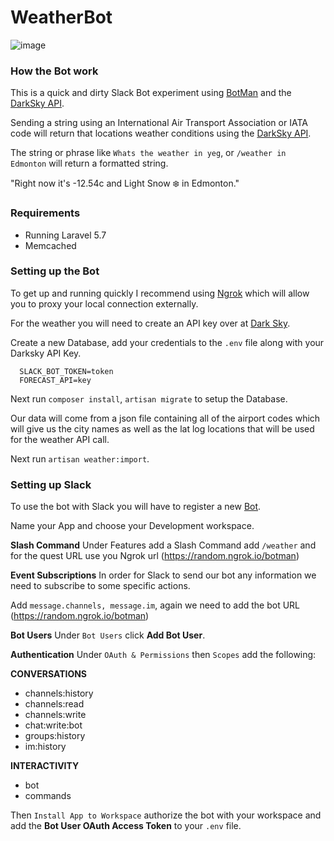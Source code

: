 # WeatherBot

![image](https://user-images.githubusercontent.com/31537/60842342-24214200-a191-11e9-94d7-77cd9da3283b.png)


### How the Bot work

This is a quick and dirty Slack Bot experiment using [BotMan](https://botman.io/) and the [DarkSky API](https://darksky.net).

Sending a string using an International Air Transport Association or IATA code will return that locations weather conditions using the [DarkSky API](https://darksky.net).

The string or phrase like `Whats the weather in yeg`, or `/weather in Edmonton` will return a formatted string.

"Right now it's -12.54c and Light Snow ❄️ in Edmonton."

### Requirements
* Running Laravel 5.7
* Memcached

### Setting up the Bot

To get up and running quickly I recommend using [Ngrok](https://ngrok.com/) which will allow you to proxy your local connection externally.

For the weather you will need to create an API key over at [Dark Sky](https://darksky.net/dev).
 
Create a new Database, add your credentials to the `.env` file along with your Darksky API Key.  

```
  SLACK_BOT_TOKEN=token
  FORECAST_API=key
```

Next run `composer install`, `artisan migrate` to setup the Database.

Our data will come from a json file containing all of the airport codes which will give us the city names as well as the lat log locations that will be used for the weather API call.

Next run `artisan weather:import`.

### Setting up Slack
 
To use the bot with Slack you will have to register a new [Bot](https://api.slack.com/apps/new).
 
Name your App and choose your Development workspace.
  
**Slash Command**
Under Features add a Slash Command add `/weather` and for the quest URL use you Ngrok url (https://random.ngrok.io/botman)

**Event Subscriptions**
In order for Slack to send our bot any information we need to subscribe to some specific actions.

Add `message.channels, message.im`, again we need to add the bot URL (https://random.ngrok.io/botman)

**Bot Users**
Under `Bot Users` click **Add Bot User**.

**Authentication**
Under `OAuth & Permissions` then `Scopes` add the following:

**CONVERSATIONS**
* channels:history
* channels:read
* channels:write
* chat:write:bot
* groups:history
* im:history

**INTERACTIVITY**
* bot
* commands

Then `Install App to Workspace` authorize the bot with your workspace and add the **Bot User OAuth Access Token** to your `.env` file.
